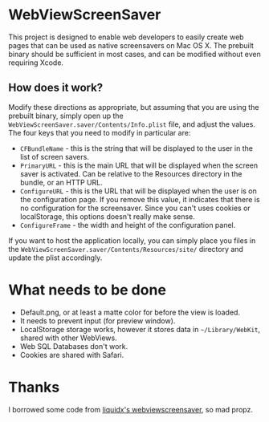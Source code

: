 # WebViewScreenSaver

This project is designed to enable web developers to easily create web pages
that can be used as native screensavers on Mac OS X. The prebuilt binary should
be sufficient in most cases, and can be modified without even requiring Xcode.

## How does it work?

Modify these directions as appropriate, but assuming that you are using the
prebuilt binary, simply open up the
`WebViewScreenSaver.saver/Contents/Info.plist` file, and adjust the values. The
four keys that you need to modify in particular are:

* `CFBundleName` - this is the string that will be displayed to the user in the
  list of screen savers.
* `PrimaryURL` - this is the main URL that will be displayed when the screen
  saver is activated. Can be relative to the Resources directory in the bundle,
  or an HTTP URL.
* `ConfigureURL` - this is the URL that will be displayed when the user is on
  the configuration page. If you remove this value, it indicates that there is
  no configuration for the screensaver. Since you can't uses cookies or
  localStorage, this options doesn't really make sense.
* `ConfigureFrame` - the width and height of the configuration panel.

If you want to host the application locally, you can simply place you files in
the `WebViewScreenSaver.saver/Contents/Resources/site/` directory and update the
plist accordingly.

# What needs to be done

* Default.png, or at least a matte color for before the view is loaded.
* It needs to prevent input (for preview window).
* LocalStorage storage works, however it stores data in `~/Library/WebKit`,
  shared with other WebViews.
* Web SQL Databases don't work.
* Cookies are shared with Safari.

# Thanks

I borrowed some code from [liquidx's
webviewscreensaver](https://github.com/liquidx/webviewscreensaver/), so mad
propz.

